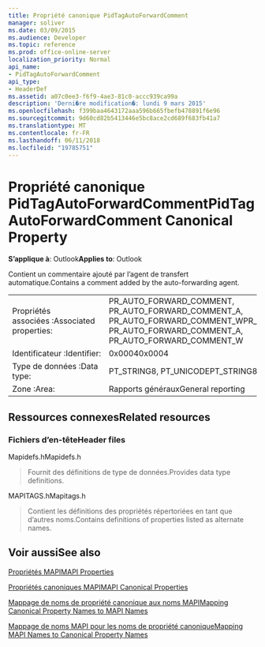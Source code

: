 ```yaml
---
title: Propriété canonique PidTagAutoForwardComment
manager: soliver
ms.date: 03/09/2015
ms.audience: Developer
ms.topic: reference
ms.prod: office-online-server
localization_priority: Normal
api_name:
- PidTagAutoForwardComment
api_type:
- HeaderDef
ms.assetid: a07c0ee3-f6f9-4ae3-81c0-accc939ca99a
description: 'Derni�re modification�: lundi 9 mars 2015'
ms.openlocfilehash: f399baa4643172aaa596b665fbefb478891f6e96
ms.sourcegitcommit: 9d60cd82b5413446e5bc8ace2cd689f683fb41a7
ms.translationtype: MT
ms.contentlocale: fr-FR
ms.lasthandoff: 06/11/2018
ms.locfileid: "19785751"
---
```

# <a name="pidtagautoforwardcomment-canonical-property"></a><span data-ttu-id="5c322-103">Propriété canonique PidTagAutoForwardComment</span><span class="sxs-lookup"><span data-stu-id="5c322-103">PidTagAutoForwardComment Canonical Property</span></span>

  
  
<span data-ttu-id="5c322-104">**S’applique à**: Outlook</span><span class="sxs-lookup"><span data-stu-id="5c322-104">**Applies to**: Outlook</span></span> 
  
<span data-ttu-id="5c322-105">Contient un commentaire ajouté par l’agent de transfert automatique.</span><span class="sxs-lookup"><span data-stu-id="5c322-105">Contains a comment added by the auto-forwarding agent.</span></span>
  
|||
|:-----|:-----|
|<span data-ttu-id="5c322-106">Propriétés associées :</span><span class="sxs-lookup"><span data-stu-id="5c322-106">Associated properties:</span></span>  <br/> |<span data-ttu-id="5c322-107">PR_AUTO_FORWARD_COMMENT, PR_AUTO_FORWARD_COMMENT_A, PR_AUTO_FORWARD_COMMENT_W</span><span class="sxs-lookup"><span data-stu-id="5c322-107">PR_AUTO_FORWARD_COMMENT, PR_AUTO_FORWARD_COMMENT_A, PR_AUTO_FORWARD_COMMENT_W</span></span>  <br/> |
|<span data-ttu-id="5c322-108">Identificateur :</span><span class="sxs-lookup"><span data-stu-id="5c322-108">Identifier:</span></span>  <br/> |<span data-ttu-id="5c322-109">0x0004</span><span class="sxs-lookup"><span data-stu-id="5c322-109">0x0004</span></span>  <br/> |
|<span data-ttu-id="5c322-110">Type de données :</span><span class="sxs-lookup"><span data-stu-id="5c322-110">Data type:</span></span>  <br/> |<span data-ttu-id="5c322-111">PT_STRING8, PT_UNICODE</span><span class="sxs-lookup"><span data-stu-id="5c322-111">PT_STRING8, PT_UNICODE</span></span>  <br/> |
|<span data-ttu-id="5c322-112">Zone :</span><span class="sxs-lookup"><span data-stu-id="5c322-112">Area:</span></span>  <br/> |<span data-ttu-id="5c322-113">Rapports généraux</span><span class="sxs-lookup"><span data-stu-id="5c322-113">General reporting</span></span>  <br/> |
   
## <a name="related-resources"></a><span data-ttu-id="5c322-114">Ressources connexes</span><span class="sxs-lookup"><span data-stu-id="5c322-114">Related resources</span></span>

### <a name="header-files"></a><span data-ttu-id="5c322-115">Fichiers d’en-tête</span><span class="sxs-lookup"><span data-stu-id="5c322-115">Header files</span></span>

<span data-ttu-id="5c322-116">Mapidefs.h</span><span class="sxs-lookup"><span data-stu-id="5c322-116">Mapidefs.h</span></span>
  
> <span data-ttu-id="5c322-117">Fournit des définitions de type de données.</span><span class="sxs-lookup"><span data-stu-id="5c322-117">Provides data type definitions.</span></span>
    
<span data-ttu-id="5c322-118">MAPITAGS.h</span><span class="sxs-lookup"><span data-stu-id="5c322-118">Mapitags.h</span></span>
  
> <span data-ttu-id="5c322-119">Contient les définitions des propriétés répertoriées en tant que d’autres noms.</span><span class="sxs-lookup"><span data-stu-id="5c322-119">Contains definitions of properties listed as alternate names.</span></span>
    
## <a name="see-also"></a><span data-ttu-id="5c322-120">Voir aussi</span><span class="sxs-lookup"><span data-stu-id="5c322-120">See also</span></span>



[<span data-ttu-id="5c322-121">Propriétés MAPI</span><span class="sxs-lookup"><span data-stu-id="5c322-121">MAPI Properties</span></span>](mapi-properties.md)
  
[<span data-ttu-id="5c322-122">Propriétés canoniques MAPI</span><span class="sxs-lookup"><span data-stu-id="5c322-122">MAPI Canonical Properties</span></span>](mapi-canonical-properties.md)
  
[<span data-ttu-id="5c322-123">Mappage de noms de propriété canonique aux noms MAPI</span><span class="sxs-lookup"><span data-stu-id="5c322-123">Mapping Canonical Property Names to MAPI Names</span></span>](mapping-canonical-property-names-to-mapi-names.md)
  
[<span data-ttu-id="5c322-124">Mappage de noms MAPI pour les noms de propriété canonique</span><span class="sxs-lookup"><span data-stu-id="5c322-124">Mapping MAPI Names to Canonical Property Names</span></span>](mapping-mapi-names-to-canonical-property-names.md)

